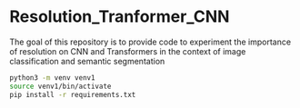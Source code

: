 # Resolution_Tranformer_CNN
The goal of this repository is to provide code to experiment the importance of resolution on CNN and Transformers in the context of image classification and semantic segmentation


```bash
python3 -m venv venv1  
source venv1/bin/activate  
pip install -r requirements.txt  
```